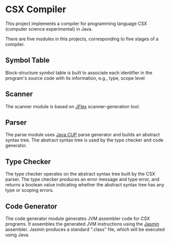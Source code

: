 CSX Compiler
============

This project implements a compiler for programming language CSX
(computer science experimental) in Java.

There are five modules in this projects, corresponding to five stages of
a compiler.


## Symbol Table

Block-structure symbol table is built to associate each identifier in
the program's source code with its information, e.g., type, scope level


## Scanner

The scanner module is based on [JFlex](http://jflex.de) scanner-generation
tool.


## Parser

The parse module uses [Java CUP](http://www.cs.princeton.edu/~appel/modern/java/CUP/)
parse generator and builds an abstract syntax tree. The abstract syntax
tree is used by the type checker and code generator.


## Type Checker

The type checker operates on the abstract syntax tree built by the CSX
parser. The type checker produces an error message and type error, and
returns a boolean value indicating whether the abstract syntax tree has
any type or scoping errors.


## Code Generator

The code generator module generates JVM assembler code for CSX programs.
It assembles the generated JVM instructions using the [Jasmin](http://jasmin.sourceforge.net) 
assembler. Jasmin produces a standard ".class" file, which will be
executed using Java.
